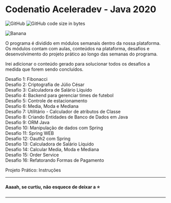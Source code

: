 # Codenatio Aceleradev - Java 2020

![GitHub](https://img.shields.io/github/license/pricardoti/codenatio-aceleradev-java?style=for-the-badge)
![GitHub code size in bytes](https://img.shields.io/github/languages/code-size/pricardoti/codenatio-aceleradev-java?color=green&style=for-the-badge)


![Banana](https://github.com/pricardoti/codenatio-aceleradev-java/blob/master/img.png)

O programa é dividido em módulos semanais dentro da nossa plataforma. Os módulos contam com aulas, conteúdos na plataforma, desafios e desenvolvimento do projeto prático ao longo das semanas do programa.

Irei adicionar o conteúdo gerado para solucionar todos os desafios a medida que forem sendo concluídos.

Desafio 1: Fibonacci <br />
Desafio 2: Criptografia de Júlio César <br />
Desafio 3: Calculadora de Salário Líquido <br />
Desafio 4: Backend para gerenciar times de futebol <br />
Desafio 5: Controle de estacionamento <br />
Desafio 6: Media, Moda e Mediana <br />
Desafio 7: Utilitário - Calculador de atributos de Classe <br />
Desafio 8: Criando Entidades de Banco de Dados em Java <br />
Desafio 9: ORM Java <br />
Desafio 10: Manipulação de dados com Spring <br />
Desafio 11: Spring WEB <br />
Desafio 12: Oauth2 com Spring <br />
Desafio 13: Calculadora de Salário Líquido <br />
Desafio 14: Calcular Media, Moda e Mediana <br />
Desafio 15: Order Service <br />
Desafio 16: Refatorando Formas de Pagamento <br />

Projeto Prático: Instruções <br />

---

#### Aaaah, se curtiu, não esquece de deixar a :star:

---

